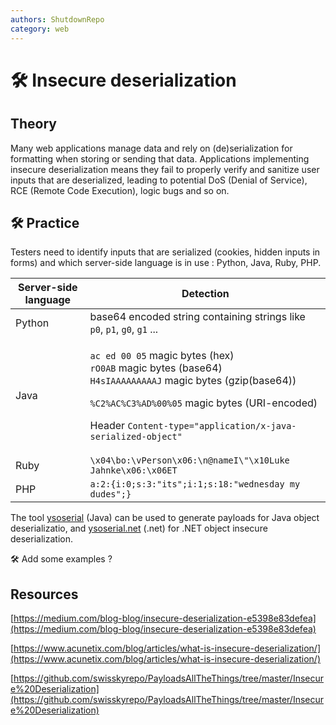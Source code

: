 ```yaml
---
authors: ShutdownRepo
category: web
---
```


# 🛠️ Insecure deserialization

## Theory

Many web applications manage data and rely on (de)serialization for formatting when storing or sending that data. Applications implementing insecure deserialization means they fail to properly verify and sanitize user inputs that are deserialized, leading to potential DoS (Denial of Service), RCE (Remote Code Execution), logic bugs and so on.

## 🛠️ Practice

Testers need to identify inputs that are serialized (cookies, hidden inputs in forms) and which server-side language is in use : Python, Java, Ruby, PHP.

| Server-side language | Detection                                                                                                                                                                                                                                                                                            |
| -------------------- | ---------------------------------------------------------------------------------------------------------------------------------------------------------------------------------------------------------------------------------------------------------------------------------------------------- |
| Python               | base64 encoded string containing strings like `p0`, `p1`, `g0`, `g1` ...                                                                                                                                                                                                                             |
| Java                 | <p><code>ac ed 00 05</code> magic bytes (hex)<br><code>rO0AB</code> magic bytes (base64)<br><code>H4sIAAAAAAAAAJ</code> magic bytes (gzip(base64))</p><p><code>%C2%AC%C3%AD%00%05</code> magic bytes (URI-encoded)</p><p>Header <code>Content-type="application/x-java-serialized-object"</code></p> |
| Ruby                 | `\x04\bo:\vPerson\x06:\n@nameI\"\x10Luke Jahnke\x06:\x06ET`                                                                                                                                                                                                                                          |
| PHP                  | `a:2:{i:0;s:3:"its";i:1;s:18:"wednesday my dudes";}`                                                                                                                                                                                                                                                 |

The tool [ysoserial](https://github.com/frohoff/ysoserial) (Java) can be used to generate payloads for Java object deserializatio, and [ysoserial.net](https://github.com/pwntester/ysoserial.net) (.net) for .NET object insecure deserialization.

🛠️ Add some examples ?

## Resources

[https://medium.com/blog-blog/insecure-deserialization-e5398e83defea](https://medium.com/blog-blog/insecure-deserialization-e5398e83defea)

[https://www.acunetix.com/blog/articles/what-is-insecure-deserialization/](https://www.acunetix.com/blog/articles/what-is-insecure-deserialization/)

[https://github.com/swisskyrepo/PayloadsAllTheThings/tree/master/Insecure%20Deserialization](https://github.com/swisskyrepo/PayloadsAllTheThings/tree/master/Insecure%20Deserialization)